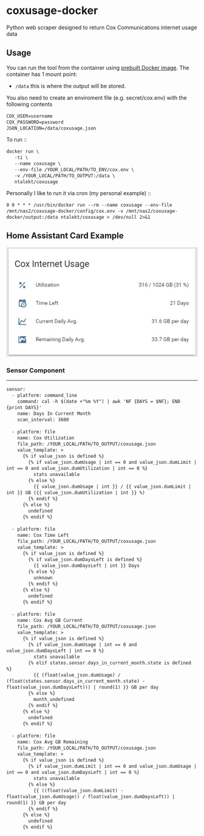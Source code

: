 # coxusage-docker


Python web scraper designed to return Cox Communications internet usage data

## Usage

You can run the tool from the container using [prebuilt Docker image](https://hub.docker.com/r/ntalekt/coxusage). The container has 1 mount point:
-  ``/data`` this is where the output will be stored.

You also need to create an enviroment file (e.g. secret/cox.env) with the following contents

```
COX_USER=username
COX_PASSWORD=password
JSON_LOCATION=/data/coxusage.json
```

To run ::

    docker run \
       -ti \
       --name coxusage \
	   --env-file /YOUR_LOCAL/PATH/TO_ENV/cox.env \
       -v /YOUR_LOCAL/PATH/TO_OUTPUT:/data \
       ntalekt/coxusage
	   
Personally I like to run it via cron (my personal example) ::
```
0 0 * * * /usr/bin/docker run --rm --name coxusage --env-file /mnt/nas2/coxusage-docker/config/cox.env -v /mnt/nas2/coxusage-docker/output:/data ntalekt/coxusage > /dev/null 2>&1
```

## Home Assistant Card Example
![Alt text](/img/HA_Example.JPG?raw=true)

### Sensor Component
-----
```
sensor:
  - platform: command_line
    command: cal -h $(date +"%m %Y") | awk 'NF {DAYS = $NF}; END {print DAYS}'
    name: Days In Current Month
    scan_interval: 3600

  - platform: file
    name: Cox Utilization
    file_path: /YOUR_LOCAL/PATH/TO_OUTPUT/coxusage.json
    value_template: >
      {% if value_json is defined %}
        {% if value_json.dumUsage | int == 0 and value_json.dumLimit | int == 0 and value_json.dumUtilization | int == 0 %}
          stats unavailable
        {% else %}
          {{ value_json.dumUsage | int }} / {{ value_json.dumLimit | int }} GB ({{ value_json.dumUtilization | int }} %)
        {% endif %}
      {% else %}
        undefined
      {% endif %}

  - platform: file
    name: Cox Time Left
    file_path: /YOUR_LOCAL/PATH/TO_OUTPUT/coxusage.json
    value_template: >
      {% if value_json is defined %}
        {% if value_json.dumDaysLeft is defined %}
          {{ value_json.dumDaysLeft | int }} Days
        {% else %}
          unknown
        {% endif %}
      {% else %}
        undefined
      {% endif %}

  - platform: file
    name: Cox Avg GB Current
    file_path: /YOUR_LOCAL/PATH/TO_OUTPUT/coxusage.json
    value_template: >
      {% if value_json is defined %}
        {% if value_json.dumUsage | int == 0 and value_json.dumDaysLeft | int == 0 %}
          stats unavailable
        {% elif states.sensor.days_in_current_month.state is defined %}
          {{ (float(value_json.dumUsage) / (float(states.sensor.days_in_current_month.state) - float(value_json.dumDaysLeft))) | round(1) }} GB per day
        {% else %}
          month_undefined
        {% endif %}
      {% else %}
        undefined
      {% endif %}

  - platform: file
    name: Cox Avg GB Remaining
    file_path: /YOUR_LOCAL/PATH/TO_OUTPUT/coxusage.json
    value_template: >
      {% if value_json is defined %}
        {% if value_json.dumLimit | int == 0 and value_json.dumUsage | int == 0 and value_json.dumDaysLeft | int == 0 %}
          stats unavailable
        {% else %}
          {{ ((float(value_json.dumLimit) - float(value_json.dumUsage)) / float(value_json.dumDaysLeft)) | round(1) }} GB per day
        {% endif %}
      {% else %}
        undefined
      {% endif %}
```


